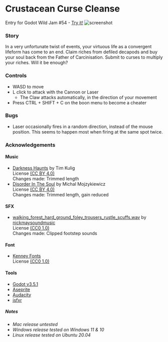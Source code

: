 # Crustacean Curse Cleanse
Entry for Godot Wild Jam #54 - [Try it!](https://melo484b.itch.io/crustacean-curse-cleanse)
![screenshot](https://user-images.githubusercontent.com/95886475/219910276-6f80689b-5a34-4418-9fe5-4ec41f447631.png)
### Story
In a very unfortunate twist of events, your virtuous life as a convergent lifeform has come to an end. Claim riches from defiled decapods and buy your soul back from the Father of Carcinisation. Submit to curses to multiply your riches. Will it be enough?
### Controls
 - WASD to move
 - L click to attack with the Cannon or Laser
   - The Claw attacks automatically, in the direction of your movement
 - Press CTRL + SHIFT + C on the boon menu to become a cheater
### Bugs
 - Laser occasionally fires in a random direction, instead of the mouse position. This seems to happen most when firing at the same spot twice.
### Acknowledgements

#### Music
 - [Darkness Haunts](https://filmmusic.io/song/8696-darkness-haunts) by Tim Kulig<br>
License [(CC BY 4.0)](https://filmmusic.io/standard-license)<br>
Changes made: Trimmed length<br>
 - [Disorder In The Soul](https://filmmusic.io/song/10062-disorder-in-the-soul) by Michal Mojzykiewicz<br>
License [(CC BY 4.0)](https://filmmusic.io/standard-license)<br>
Changes made: Trimmed length, gain reduced

#### SFX
 - [walking_forest_hard_ground_foley_trousers_rustle_scuffs.wav](https://freesound.org/people/nickmaysoundmusic/sounds/503264/) by [nickmaysoundmusic](https://freesound.org/people/nickmaysoundmusic/)<br>
 License [(CC0 1.0)](https://creativecommons.org/publicdomain/zero/1.0/)<br>
Changes made: Clipped footstep sounds

#### Font
 - [Kenney Fonts](https://kenney.nl/assets/kenney-fonts)<br>
 License [(CC0 1.0)](https://creativecommons.org/publicdomain/zero/1.0/)

#### Tools
 - [Godot v3.5.1](https://godotengine.org/)
 - [Aseprite](https://www.aseprite.org/)
 - [Audacity](https://www.audacityteam.org/)
 - [jsfxr](https://sfxr.me)
##### Notes
 - <em>Mac release untested<em>
 - <em>Windows release tested on Windows 11 & 10<em>
 - <em>Linux release tested on Ubuntu 20.04<em>
